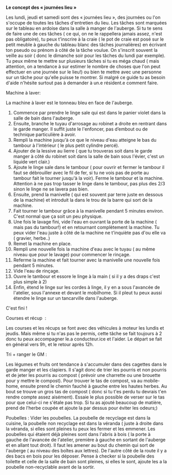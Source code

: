**Le concept des « journées lieu »**

  

Les lundi, jeudi et samedi sont des « journées lieu », des journées ou l'on s'occupe de toutes les tâches d'entretien du lieu. Les tâches sont marquées sur le tableau en ardoise dans la salle à manger de l'auberge. Si tu te sens de faire une de ces tâches ( ce qui, on ne le rappellera jamais assez, n'est pas obligatoire), tu peux t'inscrire à la craie ( le pot de craie est posé sur le petit meuble à gauche du tableau blanc des tâches journalières) en écrivant ton pseudo ou prénom à côté de la tâche voulue. On s'inscrit souvent la veille au soir ( donc le dimanche soir pour les tâches du lundi par exemple). Tu peux même te mettre sur plusieurs tâches si tu es méga chaud ( mais attention, on a tendance à sur estimer le nombre de choses que l'on peut effectuer en une journée sur le lieu!) ou bien te mettre avec une personne sur un tâche pour qu'elle puisse te montrer. Si malgré ce guide tu as besoin d'aide n'hésite surtout pas à demander à un.e résident.e comment faire.



Machine à laver: 



La machine à laver est le tonneau bleu en face de l'auberge. 

1. Commence par prendre le linge sale qui est dans le panier violet dans la salle de bain dans l'auberge. 
2. Ensuite, branche le tuyau d'arrosage au robinet a droite en rentrant dans le garde manger. Il suffit juste le l'enfoncer, pas d’embout ou de technique particulière à avoir.
3. Rempli la machine jusqu'à ce que le niveau d'eau atteigne le bas du tambour à l'intérieur ( le plus petit cylindre percé). 
4. Ajouter de la lessive au lierre ( que tu trouveras soit dans le garde manger à côté du robinet soit dans la salle de bain sous l'évier, c'est un liquide vert clair.)
5. Ajoute le linge sale dans le tambour ( pour ouvrir et fermer le tambour il faut se débrouiller avec le fil de fer, si tu ne vois pas de porte au tambour fait le tourner jusqu'à la voir). Ferme le tambour et la machine. Attention à ne pas trop tasser le linge dans le tambour, pas plus des 2/3 sinon le linge ne se lavera pas bien. 
6. Ensuite, prend la manivelle ( qui est souvent par terre juste en dessous de la machine) et introduit la dans le trou de la barre qui sort de la machine. 
7. Fait tourner le tambour grâce à la manivelle pendant 5 minutes environ. C'est normal que ça soit un peu physique. 
8. Une fois le lavage fini, vide l'eau en ouvrant la porte de la machine ( mais pas du tambour!) et en retournant complètement la machine. Tu peux vider l'eau juste à côté de la machine ne t'inquiète pas d'ou elle va ( gravier, herbe..) 
9. Remet la machine en place.
10. Rempli une nouvelle fois la machine d'eau avec le tuyau ( au même niveau que pour le lavage) pour commencer le rinçage. 
11. Referme la machine et fait tourner avec la manivelle une nouvelle fois pendant 5 minutes. 
12.  Vide l'eau de rinçage. 
13. Ouvre le tambour et essore le linge à la main ( si il y a des draps c'est plus simple à 2)
14. Enfin, étend le linge sur les cordes à linge, il y en a sous l'avancée de l'atelier, sous l'annexe et devant le mobilhome. Si il pleut tu peux aussi étendre le linge sur un tancarville dans l'auberge. 

C'est fini ! 


Courses et récup  : 

Les courses et les récups se font avec des véhicules à moteur les lundis et jeudis. Mais même si tu n'as pas le permis, cette tâche se fait toujours à 2 donc tu peux accompagner le.a conducteur.ice et l'aider. Le départ se fait en général vers 9h, et le retour après 12h.


Tri + ranger le GM : 

Les légumes et fruits ont tendance à s'accumuler dans des cagettes dans le garde manger et les clapiers. Il s'agit donc de trier les pourris et non pourris et de jeter les pourris au compost ( prévoir une charrette ou une brouette pour y mettre le compost). 
Pour trouver le tas de compost, va au mobile-home, ensuite prend le chemin fauché à gauche entre les hautes herbes. Au bout se trouve un gros tas de compost ( donc si tu t'es perdu tu devrais t'en rendre compte assez aisément). Essaie le plus possible de verser sur le tas pour que celui-ci ne s'étale pas trop. 
Si tu as ajouté beaucoup de matière, prend de l'herbe coupée et ajoute la par dessus pour éviter les odeurs;)

Poubelles : 
Vider les poubelles. La poubelle de recyclage est dans la cuisine, la poubelle non recyclage est dans la véranda ( juste à droite dans la véranda, si elles sont pleines tu peux les fermer et les emmener. Les poubelles qui étaient déjà pleines sont dans l'abris à bois ( la porte à gauche de l'avancée de l'atelier, première à gauche en sortant de l'auberge et en allant tout droit). Il faut les amener au bout du chemin qui sort de l'auberge ( au niveau des boîtes aux lettres). De l'autre côté de la route il y a des bacs en bois pour les déposer. 
Pense à checker si la poubelle des toilette et celle de la salle de bain sont pleines, si elles le sont, ajoute les a la poubelle non-recyclable avant de la sortir. 


